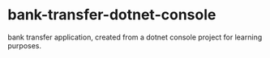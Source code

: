 # bank-transfer-dotnet-console
bank transfer application, created from a dotnet console project for learning purposes.
